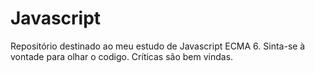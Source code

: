 # Javascript

Repositório destinado ao meu estudo de Javascript ECMA 6.
Sinta-se à vontade para olhar o codigo.
Críticas são bem vindas.
